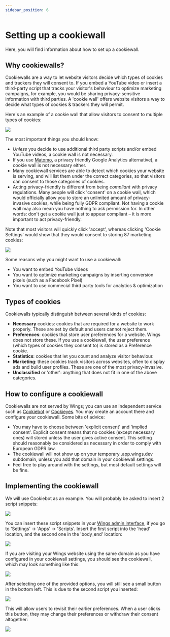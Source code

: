 ```yaml
---
sidebar_position: 6
---
```


# Setting up a cookiewall

Here, you will find information about how to set up a cookiewall.

## Why cookiewalls?

Cookiewalls are a way to let website visitors decide which types of cookies and trackers they will consent to. If you embed a YouTube video or insert a third-party script that tracks your visitor's behaviour to optimize marketing campaigns, for example, you would be sharing privacy-sensitive information with third parties. A 'cookie wall' offers website visitors a way to decide what types of cookies & trackers they will permit.

Here's an example of a cookie wall that allow visitors to consent to multiple types of cookies:

![](https://screens.wings.dev/CleanShot-2022-01-19-at-14.45.48-7aECqDihkGEKQ6gJnd7mF9Dsxaqxe53M7XfXdnOJtZQuCST5cwEUAv3MoG1x8QYyDnsKpEDecdXuPpAZEwEGPVLztnLLD6Ub4PMU.png)

The most important things you should know:

- _Unless_ you decide to use additional third party scripts and/or embed YouTube videos, a cookie wall is not necessary.
- If you use [Matomo](https://matomo.org), a privacy friendly Google Analytics alternative), a cookie wall is not necessary either.
- Many cookiewall services are able to detect which cookies your website is serving, and will list them under the correct categories, so that visitors can consent to those categories of cookies.
- Acting privacy-friendly is different from being _compliant_ with privacy regulations. Many people will click 'consent' on a cookie wall, which would officially allow you to store an unlimited amount of privacy-invasive cookies, while being fully GDPR compliant. Not having a cookie wall may also mean you have nothing to ask permission for. In other words: don't get a cookie wall just to appear compliant – it is more important to act privacy-friendly.

Note that most visitors will quickly click 'accept', whereas clicking 'Cookie Settings' would show that they would consent to storing 87 marketing cookies:

![](https://screens.wings.dev/CleanShot-2022-01-19-at-14.46.52-Vd4o1rwmawBVD8L8UpEFL5N7AR8sH8kp9ypuxU8n8XtpGqD2JbZZn7NmZ8z2HGMd2yfOT0CtfUFJQIOZLw8A7zJgemSs1KDqTlqs.png)

Some reasons why you might want to use a cookiewall:

- You want to embed YouTube videos
- You want to optimize marketing campaigns by inserting conversion pixels (such as a Facebook Pixel)
- You want to use commecial third party tools for analytics & optimization

## Types of cookies

Cookiewalls typically distinguish between several kinds of cookies:

- **Necessary** cookies: cookies that are required for a website to work properly. These are set by default and users cannot reject them.
- **Preferences**: cookies that store user preferences for a website. Wings does not store these. If you use a cookiewall, the user preference (which types of cookies they consent to) is stored as a Preference cookie.
- **Statistics**: cookies that let you count and analyze visitor behaviour.
- **Marketing**: these cookies track visitors across websites, often to display ads and build user profiles. These are one of the most privacy-invasive.
- **Unclassified** or 'other': anything that does not fit in one of the above categories.

## How to configure a cookiewall

Cookiewalls are not served by Wings; you can use an independent service such as [Cookiebot](https://www.cookiebot.com/) or [Cookieyes](https://www.cookieyes.com). You may create an account there and configure your cookiewall. Some bits of advice:

- You may have to choose between 'explicit consent' and 'implied consent'. Explicit consent means that no cookies (except necessary ones) will stored unless the user gives active consent. This setting should reasonably be considered as necessary in order to comply with European GDPR law.
- The cookiewall will not show up on your temporary .app.wings.dev subdomain, unless you add that domain in your cookiewall settings.
- Feel free to play around with the settings, but most default settings will be fine.

## Implementing the cookiewall

We will use Cookiebot as an example. You will probably be asked to insert 2 script snippets:

![](https://screens.wings.dev/CleanShot-2022-01-19-at-15.02.09-qnJ1GArd4Q8HoYWxYEayR8etoRbHb5WonRodN6B2STnthPwUqcVTCf9jg7E82oYApWVi48Jk47dL3FmwRu3MiypI0ymgeawAzs2f.png)

You can insert these script snippets in your [Wings admin interface](https://admin.wings.dev), if you go to 'Settings' -> 'Apps' -> 'Scripts'. Insert the first script into the 'head' location, and the second one in the 'body_end' location:

![](https://screens.wings.dev/CleanShot-2022-01-19-at-15.03.36-FD6bqjd03qCvcVXnvvpMEEpurghbsM2peLRKVmnucUzPfvAi58uHl8o80YxZNkldOxIVuTtw2yfgfFzkZt3hTkgTVZH4r27dTKP4.png)

If you are visiting your Wings website using the same domain as you have configured in your cookiewall settings, you should see the cookiewall, which may look something like this:

![](https://screens.wings.dev/CleanShot-2022-01-19-at-15.06.25-zeLsaXb4VKjVNelui6bkypusBBOmMWtZgRDvmqVl45gDor81lOLS8RWMjW8FDfzUFHL0zEqTj6qo52wm6S4IBeApuhWAENVpmZwZ.png)

After selecting one of the provided options, you will still see a small button in the bottom left. This is due to the second script you inserted:

![](https://screens.wings.dev/CleanShot-2022-01-19-at-15.07.34-pJP7mWG0lfcmb8ZehhL2C4v2YuSdwxpjfYEDZT3n1K1w0Uw362X4vetzFLx9cY2XRDTh3OPQpPT5UhBUTFkXeO84Jnt3mq0fGXZE.png)

This will allow users to revisit their earlier preferences. When a user clicks this button, they may change their preferences or withdraw their consent altogether:

![](https://screens.wings.dev/CleanShot-2022-01-19-at-15.09.28-uttMWRNXWOCji993o37eC7lWx5TokoOFh8HpAJ01YYjpaPOQk4yT0iJJTDRZ2NzcspKJYtcvNlukZhxaFF2MhOKbBqrJaIlC89Ks.png)

